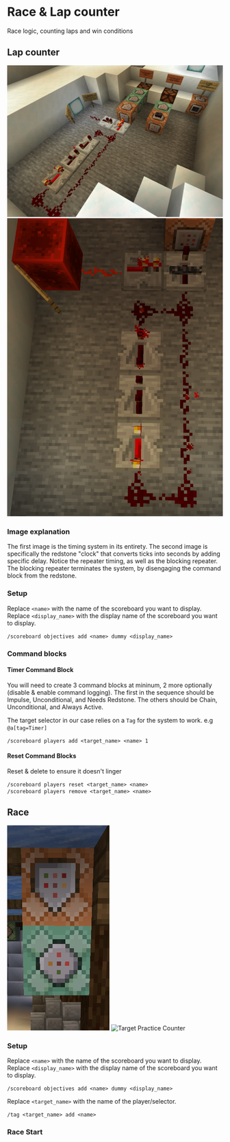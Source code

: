 # Race & Lap counter

Race logic, counting laps and win conditions

## Lap counter

![Target Practice Counter](./assets/race-timer.png)
![Target Practice Counter](./assets/race-timer1.png)

### Image explanation

The first image is the timing system in its entirety.
The second image is specifically the redstone "clock" that converts ticks into seconds by adding specific delay.
Notice the repeater timing, as well as the blocking repeater. The blocking repeater terminates the system, by disengaging the command block from the redstone.

### Setup

Replace `<name>` with the name of the scoreboard you want to display.
Replace `<display_name>` with the display name of the scoreboard you want to display.

```shell
/scoreboard objectives add <name> dummy <display_name>
```

### Command blocks

#### Timer Command Block

You will need to create 3 command blocks at mininum, 2 more optionally (disable & enable command logging).
The first in the sequence should be Impulse, Unconditional, and Needs Redstone.
The others should be Chain, Unconditional, and Always Active.

The target selector in our case relies on a `Tag` for the system to work.
e.g `@a[tag=Timer]`

```shell
/scoreboard players add <target_name> <name> 1
```

#### Reset Command Blocks

Reset & delete to ensure it doesn't linger

```shell
/scoreboard players reset <target_name> <name>
/scoreboard players remove <target_name> <name>
```

## Race

![Target Practice Counter](./assets/race-start.png)
![Target Practice Counter](./assets/race-finish.png)

### Setup

Replace `<name>` with the name of the scoreboard you want to display.
Replace `<display_name>` with the display name of the scoreboard you want to display.

```shell
/scoreboard objectives add <name> dummy <display_name>
```

Replace `<target_name>` with the name of the player/selector.

```shell
/tag <target_name> add <name>
```

### Race Start
